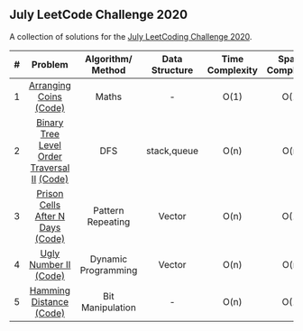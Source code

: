## July LeetCode Challenge 2020

A collection of solutions for the [July LeetCoding Challenge 2020](https://leetcode.com/explore/challenge/card/july-leetcoding-challenge/).

| # | Problem | Algorithm/ Method | Data Structure | Time Complexity | Space Complexity |  Difficulty |
|:-:|:-:|:-:|:-:|:-:|:-:|:-:|
| 1 | [Arranging Coins](https://leetcode.com/explore/challenge/card/july-leetcoding-challenge/544/week-1-july-1st-july-7th/3377/)  [(Code)](https://github.com/dikshagoyal26/LeetCode-Solutions/blob/master/june-leetcode-challenge/day1_arranging_coins.cpp)| Maths | - | O(1) | O(1) | Easy |
| 2 | [Binary Tree Level Order Traversal II](https://leetcode.com/explore/challenge/card/july-leetcoding-challenge/544/week-1-july-1st-july-7th/3378/)  [(Code)](https://github.com/dikshagoyal26/LeetCode-Solutions/blob/master/june-leetcode-challenge/day2_binary_tree_level_order_traversal_II.cpp)| DFS | stack,queue | O(n) | O(n) | Easy |
| 3 | [Prison Cells After N Days](https://leetcode.com/explore/challenge/card/july-leetcoding-challenge/544/week-1-july-1st-july-7th/3379/)  [(Code)](https://github.com/dikshagoyal26/LeetCode-Solutions/blob/master/june-leetcode-challenge/day3_prison_cells_after_n_days.cpp)| Pattern Repeating | Vector | O(n) | O(1) | Medium |
| 4 | [Ugly Number II](https://leetcode.com/explore/challenge/card/july-leetcoding-challenge/544/week-1-july-1st-july-7th/3380/)  [(Code)](https://github.com/dikshagoyal26/LeetCode-Solutions/blob/master/june-leetcode-challenge/day4_ugly_number_II.cpp)| Dynamic Programming | Vector | O(n) | O(n) | Medium |
| 5 | [Hamming Distance](https://leetcode.com/explore/challenge/card/july-leetcoding-challenge/544/week-1-july-1st-july-7th/3381/)  [(Code)](https://github.com/dikshagoyal26/LeetCode-Solutions/blob/master/june-leetcode-challenge/day5_hamming_distance.cpp)| Bit Manipulation | - | O(n) | O(1) | Easy |